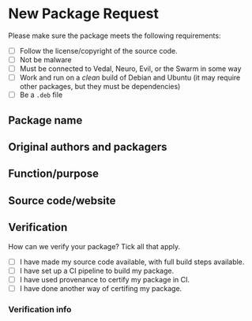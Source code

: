 # New Package Request

Please make sure the package meets the following requirements:

- [ ] Follow the license/copyright of the source code.
- [ ] Not be malware
- [ ] Must be connected to Vedal, Neuro, Evil, or the Swarm in some way
- [ ] Work and run on a *clean* build of Debian and Ubuntu (it may require other packages, but they must be dependencies)
- [ ] Be a `.deb` file

## Package name

## Original authors and packagers

## Function/purpose

## Source code/website

## Verification

How can we verify your package? Tick all that apply.

- [ ] I have made my source code available, with full build steps available.
- [ ] I have set up a CI pipeline to build my package.
- [ ] I have used provenance to certify my package in CI.
- [ ] I have done another way of certifing my package.

### Verification info

<!--
This is where you put your verification info.

For source code, put your repository link here.
For CI pipelines, link the specific run that was used to generate this binary.
For provenance, state the platform and API here, as well as the corresponding CI run.
For other ways, list steps to verify them here.
-->
